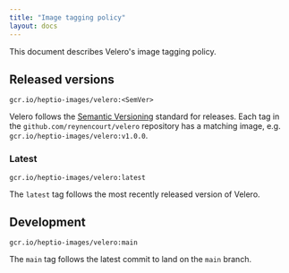 ```yaml
---
title: "Image tagging policy"
layout: docs
---
```


This document describes Velero's image tagging policy.

## Released versions

`gcr.io/heptio-images/velero:<SemVer>`

Velero follows the [Semantic Versioning](http://semver.org/) standard for releases. Each tag in the `github.com/reynencourt/velero` repository has a matching image, e.g. `gcr.io/heptio-images/velero:v1.0.0`.

### Latest

`gcr.io/heptio-images/velero:latest`

The `latest` tag follows the most recently released version of Velero.

## Development

`gcr.io/heptio-images/velero:main`

The `main` tag follows the latest commit to land on the `main` branch.
